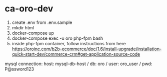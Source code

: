 # ca-oro-dev

1. create .env from .env.sample
1. mkdir html
1. docker-compose up
1. docker-compose exec -u oro php-fpm bash
1. inside php-fpm container, follow instructions from here https://oroinc.com/b2b-ecommerce/doc/1.6/install-upgrade/installation-quick-start-dev/commerce-crm#get-application-source-code 

mysql connection: host: mysql-db-host / db: oro / user: oro_user / pwd: P@ssword123
